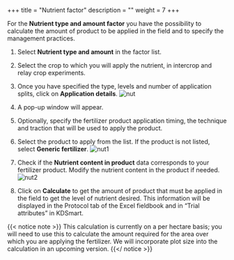 +++
title = "Nutrient factor"
description = ""
weight = 7
+++

For the **Nutrient type and amount factor** you have the possibility to calculate the amount of product to be applied in the field and to specify the management practices.  

1. Select **Nutrient type and amount** in the factor list. 
2. Select the crop to which you will apply the nutrient, in intercrop and relay crop experiments. 
3. Once you have specified the type, levels and number of application splits, click on **Application details**. 
![nut](https://agrofims.github.io/helpdocs/images/nut.png) 

4. A pop-up window will appear. 
5. Optionally, specify the fertilizer product application timing, the technique and traction that will be used to apply the product.
6.	Select the product to apply from the list. If the product is not listed, select **Generic fertilizer**.
![nut1](https://agrofims.github.io/helpdocs/images/nut1.png)

7.	Check if the **Nutrient content in product** data corresponds to your fertilizer product. Modify the nutrient content in the product if needed.
![nut2](https://agrofims.github.io/helpdocs/images/nut2.png) 

8.	Click on **Calculate** to get the amount of product that must be applied in the field to get the level of nutrient desired. This information will be displayed in the Protocol tab of the Excel fieldbook and in “Trial attributes” in KDSmart. 

{{< notice note >}}
This calculation is currently on a per hectare basis; you will need to use this to calculate the amount required for the area over which you are applying the fertilizer. We will incorporate plot size into the calculation in an upcoming version. 
{{</ notice >}}


